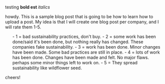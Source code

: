 testing
<b> bold est </b>
<i> italics </i>


howdy. This is a sample blog post that is going to be how to learn how to upload a post. 
My idea is that I will create one blog post per company, and I will rate them 1-5.

<ul>
- 1 = bad sustainability practices, don't buy.
- 2 = some work has been done/said it's been done, but nothing really has changed. These companies fake sustainability.
- 3 = work has been done. Minor changes have been made. Some bad practices are still in place.
- 4 = lots of work has been done. Changes have been made and felt. No major flaws. perhaps some minor things left to work on.
- 5 = They spread sustainability like wildflower seed.
</ul>

cheers!
